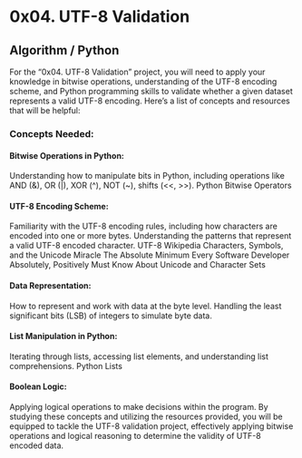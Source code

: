 # 0x04. UTF-8 Validation
## Algorithm / Python

For the “0x04. UTF-8 Validation” project, you will need to apply your knowledge in bitwise operations, understanding of the UTF-8 encoding scheme, and Python programming skills to validate whether a given dataset represents a valid UTF-8 encoding. Here’s a list of concepts and resources that will be helpful:

### Concepts Needed:

#### Bitwise Operations in Python:
Understanding how to manipulate bits in Python, including operations like AND (&), OR (|), XOR (^), NOT (~), shifts (<<, >>).
Python Bitwise Operators

#### UTF-8 Encoding Scheme:
Familiarity with the UTF-8 encoding rules, including how characters are encoded into one or more bytes.
Understanding the patterns that represent a valid UTF-8 encoded character.
UTF-8 Wikipedia
Characters, Symbols, and the Unicode Miracle
The Absolute Minimum Every Software Developer Absolutely, Positively Must Know About Unicode and Character Sets

#### Data Representation:
How to represent and work with data at the byte level.
Handling the least significant bits (LSB) of integers to simulate byte data.

#### List Manipulation in Python:
Iterating through lists, accessing list elements, and understanding list comprehensions.
Python Lists

#### Boolean Logic:
Applying logical operations to make decisions within the program.
By studying these concepts and utilizing the resources provided, you will be equipped to tackle the UTF-8 validation project, effectively applying bitwise operations and logical reasoning to determine the validity of UTF-8 encoded data.
